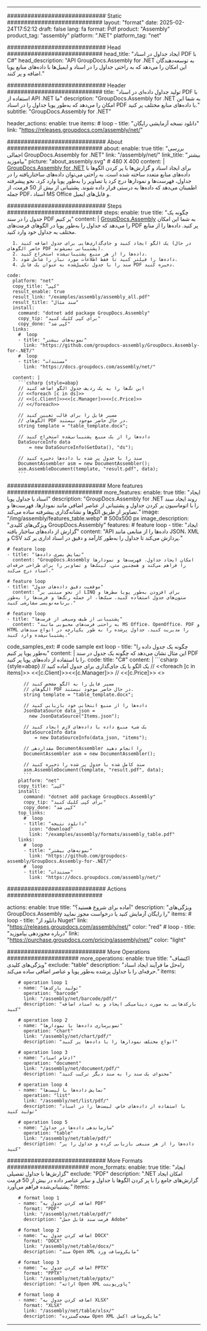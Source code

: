 



---
############################# Static ############################
layout: "format"
date:  2025-02-24T17:52:12
draft: false
lang: fa
format: Pdf
product: "Assembly"
product_tag: "assembly"
platform: ".NET"
platform_tag: "net"

############################# Head ############################
head_title: "ایجاد جداول در اسناد PDF با C#"
head_description: "API GroupDocs.Assembly for .NET به توسعه‌دهندگان این امکان را می‌دهد که به راحتی جداول را در اسناد و ایمیل‌ها با داده‌های منابع پویا اضافه و پر کنند."

############################# Header ############################
title: "تولید جداول داده‌ای در اسناد PDF با استفاده از API .NET ما" 
description: "GroupDocs.Assembly for .NET به شما این امکان را می‌دهد که به‌طور پویا جداول را در اسناد PDF با داده‌های منابع مختلف پر کنید."
subtitle: "GroupDocs.Assembly for .NET" 

header_actions:
  enable: true
  items:
    #  loop
    - title: "دانلود نسخه آزمایشی رایگان"
      link: "https://releases.groupdocs.com/assembly/net/"
      
############################# About ############################
about:
    enable: true
    title: "بررسی اجمالی GroupDocs.Assembly for .NET"
    link: "/assembly/net/"
    link_title: "بیشتر بیاموزید"
    picture: "about_assembly.svg" # 480 X 400
    content: |
       [GroupDocs.Assembly for .NET](/assembly/net/) برای ایجاد اسناد و گزارش‌ها با پر کردن الگوها با داده‌های منابع متعدد ساخته شده است. به راحتی می‌توان داده‌های ساختاریافته را در جداول، فهرست‌ها و نمودارها درج کرد یا تصاویر را به‌طور پویا وارد کرد. نحو پیشرفته اطمینان می‌دهد که داده‌ها به درستی قرار داده شوند. پشتیبانی از بیش از 50 فرمت، از جمله PDF، اسناد MS Office و فایل‌های ایمیل.

############################# Steps ############################
steps:
    enable: true
    title: "چگونه یک جدول را در سند PDF پر کنیم"
    content: |
      [GroupDocs.Assembly](/assembly/net/) به شما این امکان را می‌دهد که جداول را به‌طور پویا در الگوهای فرمت‌های PDF پر کنید. داده‌ها را از منابع مختلف به جداول خود وارد کنید.
      
      1. یک الگو ایجاد کنید و جای‌گذاری‌هایی برای جدول اضافه کنید (در حال حاضر الگوهای PDF پشتیبانی نمی‌شوند).
      2. داده‌ها را از هر منبع پشتیبانی‌شده استخراج کنید.
      3. داده‌ها را فیلتر کنید تا فقط اطلاعات مورد نیاز را شامل شود.
      4. سند را با جدول تکمیل‌شده به عنوان یک فایل PDF ذخیره کنید.
   
    code:
      platform: "net"
      copy_title: "کپی"
      result_enable: true
      result_link: "/examples/assembly/assembly_all.pdf"
      result_title: "سند مثال"
      install:
        command: "dotnet add package GroupDocs.Assembly"
        copy_tip: "برای کپی کلیک کنید"
        copy_done: "کپی شد"
      links:
        #  loop
        - title: "نمونه‌های بیشتر"
          link: "https://github.com/groupdocs-assembly/GroupDocs.Assembly-for-.NET/"
        #  loop
        - title: "مستندات"
          link: "https://docs.groupdocs.com/assembly/net/"
          
      content: |
        ```csharp {style=abap}
        // این تگ‌ها را به یک ردیف جدول الگو اضافه کنید
        // <<foreach [c in ds]>>
        // <<[c.Client]>><<[c.Manager]>><<[c.Price]>>
        // <</foreach>>

        // مسیر فایل را برای قالب تعیین کنید
        // الگوهای PDF در حال حاضر موجود نیستند.
        string template = "table_template.docx";

        // داده‌ها را از یک منبع پشتیبانی‌شده استخراج کنید
        DataSourceInfo data 
            = new DataSourceInfo(GetData(), "ds");

        // سند را با جدول پر شده با داده‌ها ذخیره کنید
        DocumentAssembler asm = new DocumentAssembler();
        asm.AssembleDocument(template, "result.pdf", data);
        ```            

############################# More features ############################
more_features:
  enable: true
  title: "ایجاد اسناد با جداول پویا"
  description: "GroupDocs.Assembly for .NET روند ایجاد سند را با اتوماسیون پر کردن جداول و پشتیبانی از عناصر اضافی مانند نمودارها، فهرست‌ها و تصاویر از طریق الگوها و نشانه‌گذاری پیشرفته ساده می‌کند."
  image: "/img/assembly/features_table.webp" # 500x500 px
  image_description: "ویژگی‌های کلیدی GroupDocs.Assembly"
  features:
    # feature loop
    - title: "ایجاد گزارش از داده‌های ساختار یافته"
      content: "API داده‌ها را از منابعی مانند JSON، XML و CSV پردازش می‌کند تا جداول را به‌طور کارآمد و دقیق در اسناد اداری پر کند."

    # feature loop
    - title: "نمایش بصری داده‌ها"
      content: "GroupDocs.Assembly امکان ایجاد جداول، فهرست‌ها و نمودارها را فراهم می‌کند و همچنین متن، لینک‌ها و تصاویر را برای طراحی حرفه‌ای اسناد درج می‌کند."

    # feature loop
    - title: "موقعیت دقیق داده‌های جدول"
      content: "از نحو مبتنی بر LINQ برای افزودن به‌طور پویا سطرها و ستون‌های جدول استفاده کنید. سبک‌ها، از جمله رنگ‌ها و فرمت‌ها را به‌طور برنامه‌نویسی سفارشی کنید."

    # feature loop
    - title: "پشتیبانی از طیف وسیعی از فرمت‌ها"
      content: "به راحتی فرمت‌های محبوبی مانند MS Office، OpenOffice، PDF و HTML را مدیریت کنید. جداول پرشده را به طور یکپارچه در انواع سندهای پشتیبانی‌شده وارد کنید."
      
  code_samples_ext:
    # code sample ext loop
    - title: "چگونه یک جدول داده را به‌طور پویا پر کنیم"
      content: |
        این مثال نشان می‌دهد که چگونه یک جدول در سند PDF را با استفاده از داده‌های پویا پر کنید.
      code:
        title: "C#"
        content: |
          ```csharp {style=abap}
          // یک الگو با یک جای‌گذاری برای جدول آماده کنید
          // <<foreach [c in items]>> <<[c.Client]>><<[c.Manager]>>
          // <<[c.Price]>> <</foreach>>

          // مسیر فایل را به الگو مشخص کنید
          // الگوهای PDF در حال حاضر موجود نیستند.
          string template = "table_template.docx";

          // داده‌ها را از منبع انتخابی خود بازیابی کنید
          JsonDataSource data_json = 
            new JsonDataSource("Items.json");

          // یک شیء منبع داده با داده‌های لازم ایجاد کنید
          DataSourceInfo data 
              = new DataSourceInfo(data_json, "items");

          // مقداردهی DocumentAssembler را انجام دهید
          DocumentAssembler asm = new DocumentAssembler();

          // سند کامل شده با جدول پر شده را ذخیره کنید
          asm.AssembleDocument(template, "result.pdf", data);
          ```
        platform: "net"
        copy_title: "کپی"
        install:
          command: "dotnet add package GroupDocs.Assembly"
          copy_tip: "برای کپی کلیک کنید"
          copy_done: "کپی شد"
        top_links:
          #  loop
          - title: "دانلود نتیجه"
            icon: "download"
            link: "/examples/assembly/formats/assembly_table.pdf"
        links:
          #  loop
          - title: "نمونه‌های بیشتر"
            link: "https://github.com/groupdocs-assembly/GroupDocs.Assembly-for-.NET/"
          #  loop
          - title: "مستندات"
            link: "https://docs.groupdocs.com/assembly/net/"
            

            


############################# Actions ############################

actions:
  enable: true
  title: "آماده برای شروع هستید؟"
  description: "ویژگی‌های GroupDocs.Assembly را رایگان آزمایش کنید یا درخواست مجوز نمایید"
  items:
    #  loop
    - title: "دانلود از Nuget"
      link: "https://releases.groupdocs.com/assembly/net/"
      color: "red"
        #  loop
    - title: "درباره مجوزدهی بیاموزید"
      link: "https://purchase.groupdocs.com/pricing/assembly/net/"
      color: "light"


############################# More Operations #####################
more_operations:
    enable: true
    title: "اکتشاف ویژگی‌های کلیدی"
    exclude: "table"
    description: "راه‌حل ما فرآیند ایجاد اسناد حرفه‌ای را با جداول پرشده به‌طور پویا و عناصر اضافی ساده می‌کند."
    items: 
          
        # operation loop 1
        - name: "تولید بارکدها"
          operation: "barcode"
          link: "/assembly/net/barcode/pdf/"
          description: "بارکدهایی به صورت دینامیکی ایجاد و به اسناد اضافه کنید"

        # operation loop 2
        - name: "تصویرسازی داده‌ها با نمودارها"
          operation: "chart"
          link: "/assembly/net/chart/pdf/"
          description: "انواع مختلف نمودارها را با داده‌ها پر کنید"

        # operation loop 3
        - name: "ادغام اسناد"
          operation: "document"
          link: "/assembly/net/document/pdf/"
          description: "محتوای یک سند را به سند دیگر ترکیب کنید"

        # operation loop 4
        - name: "نمایش داده‌ها با لیست‌ها"
          operation: "list"
          link: "/assembly/net/list/pdf/"
          description: "با استفاده از داده‌های خاص، لیست‌ها را در اسناد تولید کنید"

        # operation loop 5
        - name: "سازماندهی داده‌ها در جداول"
          operation: "table"
          link: "/assembly/net/table/pdf/"
          description: "داده‌ها را از هر منبعی بازیابی کرده و جداول را پر کنید"
         
          
############################# More Formats ########################
more_formats:
    enable: true
    title: "ایجاد گزارش‌ها با جداول تفصیلی"
    exclude: "PDF"
    description: ".NET امکان ایجاد گزارش‌های جامع را با پر کردن الگوها با جداول و سایر عناصر داده در بیش از 50 فرمت پشتیبانی‌شده فراهم می‌آورد."
    items: 
          
        # format loop 1
        - name: "اضافه کردن جدول به PDF"
          format: "PDF"
          link: "/assembly/net/table/pdf/"
          description: "فرمت سند قابل حمل Adobe"
          
        # format loop 2
        - name: "اضافه کردن جدول به DOCX"
          format: "DOCX"
          link: "/assembly/net/table/docx/"
          description: "سند Open XML مایکروسافت ورد"
          
        # format loop 3
        - name: "اضافه کردن جدول به PPTX"
          format: "PPTX"
          link: "/assembly/net/table/pptx/"
          description: "ارائه Open XML پاورپوینت"
          
        # format loop 4
        - name: "اضافه کردن جدول به XLSX"
          format: "XLSX"
          link: "/assembly/net/table/xlsx/"
          description: "صفحه‌گسترده Open XML مایکروسافت اکسل"


          

---